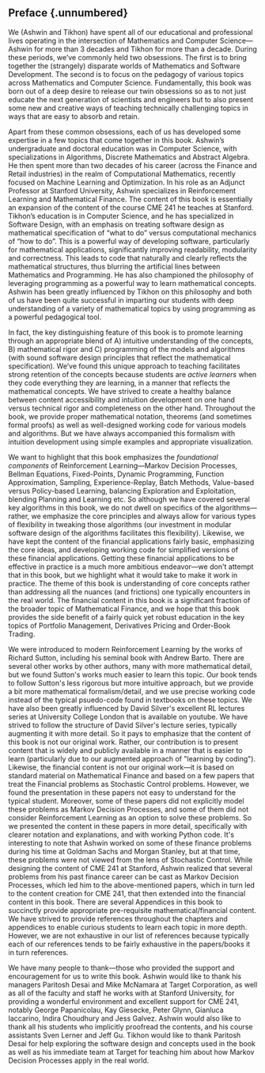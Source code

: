 ## Preface {.unnumbered}

We (Ashwin and Tikhon) have spent all of our educational and professional lives operating in the intersection of Mathematics and Computer Science—Ashwin for more than 3 decades and Tikhon for more than a decade. During these periods, we’ve commonly held two obsessions. The first is to bring together the (strangely) disparate worlds of Mathematics and Software Development. The second is to focus on the pedagogy of various topics across Mathematics and Computer Science. Fundamentally, this book was born out of a deep desire to release our twin obsessions so as to not just educate the next generation of scientists and engineers but to also present some new and creative ways of teaching technically challenging topics in ways that are easy to absorb and retain.

Apart from these common obsessions, each of us has developed some expertise in a few topics that come together in this book. Ashwin’s undergraduate and doctoral education was in Computer Science, with specializations in Algorithms, Discrete Mathematics and Abstract Algebra. He then spent more than two decades of his career (across the Finance and Retail industries) in the realm of Computational Mathematics, recently focused on Machine Learning and Optimization. In his role as an Adjunct Professor at Stanford University, Ashwin specializes in Reinforcement Learning and Mathematical Finance. The content of this book is essentially an expansion of the content of the course CME 241 he teaches at Stanford. Tikhon’s education is in Computer Science, and he has specialized in Software Design, with an emphasis on treating software design as mathematical specification of “what to do” versus computational mechanics of “how to do”. This is a powerful way of developing software, particularly for mathematical applications, significantly improving readability, modularity and correctness. This leads to code that naturally and clearly reflects the mathematical structures, thus blurring the artificial lines between Mathematics and Programming. He has also championed the philosophy of leveraging  programming as a powerful way to learn mathematical concepts. Ashwin has been greatly influenced by Tikhon on this philosophy and both of us have been quite successful in imparting our students with deep understanding of a variety of mathematical topics by using programming as a powerful pedagogical tool.

In fact, the key distinguishing feature of this book is to promote learning through an appropriate blend of A) intuitive understanding of the concepts, B) mathematical rigor and C) programming of the models and algorithms (with sound software design principles that reflect the mathematical specification). We’ve found this unique approach to teaching facilitates strong retention of the concepts because students are *active learners* when they code everything they are learning, in a manner that reflects the mathematical concepts. We have strived to create a healthy balance between content accessibility and intuition development on one hand versus technical rigor and completeness on the other hand. Throughout the book, we provide proper mathematical notation, theorems (and sometimes formal proofs) as well as well-designed working code for various models and algorithms. But we have always accompanied this formalism with intuition development using simple examples and appropriate visualization.

We want to highlight that this book emphasizes the *foundational components* of Reinforcement Learning—Markov Decision Processes, Bellman Equations, Fixed-Points, Dynamic Programming, Function Approximation, Sampling, Experience-Replay, Batch Methods, Value-based versus Policy-based Learning, balancing Exploration and Exploitation, blending Planning and Learning etc. So although we have covered several key algorithms in this book, we do not dwell on specifics of the algorithms—rather, we emphasize the core principles and always allow for various types of flexibility in tweaking those algorithms (our investment in modular software design of the algorithms facilitates this flexibility). Likewise, we have kept the content of the financial applications fairly basic, emphasizing the core ideas, and developing working code for simplified versions of these financial applications. Getting these financial applications to be effective in practice is a much more ambitious endeavor—we don't attempt that in this book, but we highlight what it would take to make it work in practice. The theme of this book is understanding of core concepts rather than addressing all the nuances (and frictions) one typically encounters in the real world. The financial content in this book is a significant fraction of the broader topic of Mathematical Finance, and we hope that this book provides the side benefit of a fairly quick yet robust education in the key topics of Portfolio Management, Derivatives Pricing and Order-Book Trading.

We were introduced to modern Reinforcement Learning by the works of Richard Sutton, including his seminal book with Andrew Barto. There are several other works by other authors, many with more mathematical detail, but we found Sutton's works much easier to learn this topic. Our book tends to follow Sutton's less rigorous but more intuitive approach, but we provide a bit more mathematical formalism/detail, and we use precise working code instead of the typical psuedo-code found in textbooks on these topics. We have also been greatly influenced by David Silver's excellent  RL lectures series at University College London that is available on youtube. We have strived to follow the structure of David Silver's lecture series, typically augmenting it with more detail. So it pays to emphasize that the content of this book is not our original work. Rather, our contribution is to present content that is widely and publicly available in a manner that is easier to learn (particularly due to our augmented approach of "learning by coding"). Likewise, the financial content is not our original work—it is based on standard material on Mathematical Finance and based on a few papers that treat the Financial problems as Stochastic Control problems. However, we found the presentation in these papers not easy to understand for the typical student. Moreover, some of these papers did not explicitly model these problems as Markov Decision Processes, and some of them did not consider Reinforcement Learning as an option to solve these problems. So we presented the content in these papers in more detail, specifically with clearer notation and explanations, and with working Python code. It's interesting to note that Ashwin worked on some of these finance problems during his time at Goldman Sachs and Morgan Stanley, but at that time, these problems were not viewed from the lens of Stochastic Control. While designing the content of CME 241 at Stanford, Ashwin realized that several problems from his past finance career can be cast as Markov Decision Processes, which led him to the above-mentioned papers, which in turn led to the content creation for CME 241, that then extended into the financial content in this book. There are several Appendices in this book to succinctly provide appropriate pre-requisite mathematical/financial content. We have strived to provide references throughout the chapters and appendices to enable curious students to learn each topic in more depth. However, we are not exhaustive in our list of references because typically each of our references tends to be fairly exhaustive in the papers/books it in turn references.

We have many people to thank—those who provided the support and encouragement for us to write this book. Ashwin would like to thank his managers Paritosh Desai and Mike McNamara at Target Corporation, as well as all of the faculty and staff he works with at Stanford University, for providing a wonderful environment and excellent support for CME 241, notably George Papanicolau, Kay Giesecke, Peter Glynn, Gianluca Iaccarino, Indira Choudhury and Jess Galvez. Ashwin would also like to thank all his students who implicitly proofread the contents, and his course assistants Sven Lerner and Jeff Gu. Tikhon would like to thank Paritosh Desai for help exploring the software design and concepts used in the book as well as his immediate team at Target for teaching him about how Markov Decision Processes apply in the real world.
